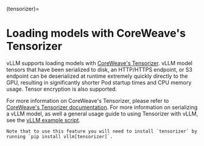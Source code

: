 (tensorizer)=

# Loading models with CoreWeave's Tensorizer

vLLM supports loading models with [CoreWeave's Tensorizer](https://docs.coreweave.com/coreweave-machine-learning-and-ai/inference/tensorizer).
vLLM model tensors that have been serialized to disk, an HTTP/HTTPS endpoint, or S3 endpoint can be deserialized
at runtime extremely quickly directly to the GPU, resulting in significantly
shorter Pod startup times and CPU memory usage. Tensor encryption is also supported.

For more information on CoreWeave's Tensorizer, please refer to
[CoreWeave's Tensorizer documentation](https://github.com/coreweave/tensorizer). For more information on serializing a vLLM model, as well a general usage guide to using Tensorizer with vLLM, see
the [vLLM example script](gh-file:examples/offline_inference/tensorize_vllm_model.py).

```{note}
Note that to use this feature you will need to install `tensorizer` by running `pip install vllm[tensorizer]`.
```
